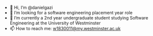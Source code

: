 - 👋 Hi, I’m @danielgazi
- 👀 I’m looking for a software engineering placement year role
- 🌱 I’m currently a 2nd year undergraduate student studying Software Engineering at the University of Westminster
- 📫 How to reach me: w1830011@my.westminster.ac.uk

<!---
danielgazi/danielgazi is a ✨ special ✨ repository because its `README.md` (this file) appears on your GitHub profile.
You can click the Preview link to take a look at your changes.
--->
